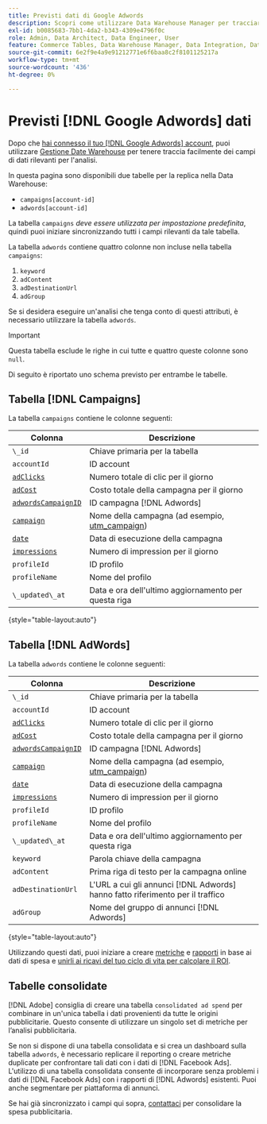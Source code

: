 ```yaml
---
title: Previsti dati di Google Adwords
description: Scopri come utilizzare Data Warehouse Manager per tracciare facilmente i campi di dati rilevanti per l’analisi.
exl-id: b0085683-7bb1-4da2-b343-4309e4796f0c
role: Admin, Data Architect, Data Engineer, User
feature: Commerce Tables, Data Warehouse Manager, Data Integration, Data Import/Export
source-git-commit: 6e2f9e4a9e91212771e6f6baa8c2f8101125217a
workflow-type: tm+mt
source-wordcount: '436'
ht-degree: 0%

---
```


# Previsti [!DNL Google Adwords] dati

Dopo che [hai connesso il tuo [!DNL Google Adwords] account](../integrations/google-adwords.md), puoi utilizzare [Gestione Date Warehouse](../../data-warehouse-mgr/tour-dwm.md) per tenere traccia facilmente dei campi di dati rilevanti per l&#39;analisi.

In questa pagina sono disponibili due tabelle per la replica nella Data Warehouse:

* `campaigns[account-id]`
* `adwords[account-id]`

La tabella `campaigns` *deve essere utilizzata per impostazione predefinita*, quindi puoi iniziare sincronizzando tutti i campi rilevanti da tale tabella.

La tabella `adwords` contiene quattro colonne non incluse nella tabella `campaigns`:

1. `keyword`
1. `adContent`
1. `adDestinationUrl`
1. `adGroup`

Se si desidera eseguire un&#39;analisi che tenga conto di questi attributi, è necessario utilizzare la tabella `adwords`.

>[!IMPORTANT]
>
>Questa tabella esclude le righe in cui tutte e quattro queste colonne sono `null`.

Di seguito è riportato uno schema previsto per entrambe le tabelle.

## Tabella [!DNL Campaigns]

La tabella `campaigns` contiene le colonne seguenti:

| **Colonna** | **Descrizione** |
|-----|-----|
| `\_id` | Chiave primaria per la tabella |
| `accountId` | ID account |
| [`adClicks`](https://ga-dev-tools.google/dimensions-metrics-explorer/#view=detail&amp;group=adwords&amp;jump=ga_adclicks) | Numero totale di clic per il giorno |
| [`adCost`](https://ga-dev-tools.google/dimensions-metrics-explorer/#view=detail&amp;group=adwords&amp;jump=ga_adcost) | Costo totale della campagna per il giorno |
| [`adwordsCampaignID`](https://ga-dev-tools.google/dimensions-metrics-explorer/#view=detail&amp;group=adwords&amp;jump=ga_adwordscampaignid) | ID campagna [!DNL Adwords] |
| [`campaign`](https://ga-dev-tools.google/dimensions-metrics-explorer/#view=detail&amp;group=traffic_sources&amp;jump=ga_campaign) | Nome della campagna (ad esempio, [utm\_campaign](https://support.google.com/analytics/answer/1033867?hl=en)) |
| [`date`](https://ga-dev-tools.google/dimensions-metrics-explorer/#view=detail&amp;group=time&amp;jump=ga_date) | Data di esecuzione della campagna |
| [`impressions`](https://ga-dev-tools.google/dimensions-metrics-explorer/#view=detail&amp;group=adwords&amp;jump=ga_impressions) | Numero di impression per il giorno |
| `profileId` | ID profilo |
| `profileName` | Nome del profilo |
| `\_updated\_at` | Data e ora dell&#39;ultimo aggiornamento per questa riga |

{style="table-layout:auto"}

## Tabella [!DNL AdWords]

La tabella `adwords` contiene le colonne seguenti:

| **Colonna** | **Descrizione** |
|-----|-----|
| `\_id` | Chiave primaria per la tabella |
| `accountId` | ID account |
| [`adClicks`](https://ga-dev-tools.google/dimensions-metrics-explorer/#view=detail&amp;group=adwords&amp;jump=ga_adclicks) | Numero totale di clic per il giorno |
| [`adCost`](https://ga-dev-tools.google/dimensions-metrics-explorer/#view=detail&amp;group=adwords&amp;jump=ga_adcost) | Costo totale della campagna per il giorno |
| [`adwordsCampaignID`](https://ga-dev-tools.google/dimensions-metrics-explorer/#view=detail&amp;group=adwords&amp;jump=ga_adwordscampaignid) | ID campagna [!DNL Adwords] |
| [`campaign`](https://ga-dev-tools.google/dimensions-metrics-explorer/#view=detail&amp;group=traffic_sources&amp;jump=ga_campaign) | Nome della campagna (ad esempio, [utm\_campaign](https://support.google.com/analytics/answer/1033867?hl=en)) |
| [`date`](https://ga-dev-tools.google/dimensions-metrics-explorer/#view=detail&amp;group=time&amp;jump=ga_date) | Data di esecuzione della campagna |
| [`impressions`](https://ga-dev-tools.google/dimensions-metrics-explorer/#view=detail&amp;group=adwords&amp;jump=ga_impressions) | Numero di impression per il giorno |
| `profileId` | ID profilo |
| `profileName` | Nome del profilo |
| `\_updated\_at` | Data e ora dell&#39;ultimo aggiornamento per questa riga |
| `keyword` | Parola chiave della campagna |
| `adContent` | Prima riga di testo per la campagna online |
| `adDestinationUrl` | L&#39;URL a cui gli annunci [!DNL Adwords] hanno fatto riferimento per il traffico |
| `adGroup` | Nome del gruppo di annunci [!DNL Adwords] |

{style="table-layout:auto"}

Utilizzando questi dati, puoi iniziare a creare [metriche](../../../data-user/reports/ess-manage-data-metrics.md) e [rapporti](../../../tutorials/using-visual-report-builder.md) in base ai dati di spesa e [unirli ai ricavi del tuo ciclo di vita per calcolare il ROI](../../analysis/roi-ad-camp.md).

## Tabelle consolidate

[!DNL Adobe] consiglia di creare una tabella `consolidated ad spend` per combinare in un&#39;unica tabella i dati provenienti da tutte le origini pubblicitarie. Questo consente di utilizzare un singolo set di metriche per l’analisi pubblicitaria.

Se non si dispone di una tabella consolidata e si crea un dashboard sulla tabella `adwords`, è necessario replicare il reporting o creare metriche duplicate per confrontare tali dati con i dati di [!DNL Facebook Ads]. L&#39;utilizzo di una tabella consolidata consente di incorporare senza problemi i dati di [!DNL Facebook Ads] con i rapporti di [!DNL Adwords] esistenti. Puoi anche segmentare per piattaforma di annunci.

Se hai già sincronizzato i campi qui sopra, [contattaci](https://experienceleague.adobe.com/docs/commerce-knowledge-base/kb/troubleshooting/miscellaneous/mbi-service-policies.html?lang=it) per consolidare la spesa pubblicitaria.
